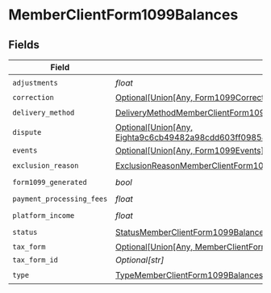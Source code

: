 # MemberClientForm1099Balances


## Fields

| Field                                                                                                                                                    | Type                                                                                                                                                     | Required                                                                                                                                                 | Description                                                                                                                                              |
| -------------------------------------------------------------------------------------------------------------------------------------------------------- | -------------------------------------------------------------------------------------------------------------------------------------------------------- | -------------------------------------------------------------------------------------------------------------------------------------------------------- | -------------------------------------------------------------------------------------------------------------------------------------------------------- |
| `adjustments`                                                                                                                                            | *float*                                                                                                                                                  | :heavy_check_mark:                                                                                                                                       | N/A                                                                                                                                                      |
| `correction`                                                                                                                                             | [Optional[Union[Any, Form1099Correction]]](../../models/shared/memberclientform1099balancescorrection.md)                                                | :heavy_minus_sign:                                                                                                                                       | N/A                                                                                                                                                      |
| `delivery_method`                                                                                                                                        | [DeliveryMethodMemberClientForm1099Balances](../../models/shared/deliverymethodmemberclientform1099balances.md)                                          | :heavy_check_mark:                                                                                                                                       | N/A                                                                                                                                                      |
| `dispute`                                                                                                                                                | [Optional[Union[Any, Eighta9c6cb49482a98cdd603ff09858cdc3e5ef6ad9807c876c4161d925a96694a5]]](../../models/shared/memberclientform1099balancesdispute.md) | :heavy_minus_sign:                                                                                                                                       | N/A                                                                                                                                                      |
| `events`                                                                                                                                                 | [Optional[Union[Any, Form1099Events]]](../../models/shared/memberclientform1099balancesevents.md)                                                        | :heavy_minus_sign:                                                                                                                                       | N/A                                                                                                                                                      |
| `exclusion_reason`                                                                                                                                       | [ExclusionReasonMemberClientForm1099Balances](../../models/shared/exclusionreasonmemberclientform1099balances.md)                                        | :heavy_check_mark:                                                                                                                                       | N/A                                                                                                                                                      |
| `form1099_generated`                                                                                                                                     | *bool*                                                                                                                                                   | :heavy_check_mark:                                                                                                                                       | N/A                                                                                                                                                      |
| `payment_processing_fees`                                                                                                                                | *float*                                                                                                                                                  | :heavy_check_mark:                                                                                                                                       | N/A                                                                                                                                                      |
| `platform_income`                                                                                                                                        | *float*                                                                                                                                                  | :heavy_check_mark:                                                                                                                                       | N/A                                                                                                                                                      |
| `status`                                                                                                                                                 | [StatusMemberClientForm1099Balances](../../models/shared/statusmemberclientform1099balances.md)                                                          | :heavy_check_mark:                                                                                                                                       | N/A                                                                                                                                                      |
| `tax_form`                                                                                                                                               | [Optional[Union[Any, MemberClientForm1099BalancesTaxForm2]]](../../models/shared/memberclientform1099balancestaxform.md)                                 | :heavy_minus_sign:                                                                                                                                       | N/A                                                                                                                                                      |
| `tax_form_id`                                                                                                                                            | *Optional[str]*                                                                                                                                          | :heavy_minus_sign:                                                                                                                                       | N/A                                                                                                                                                      |
| `type`                                                                                                                                                   | [TypeMemberClientForm1099Balances](../../models/shared/typememberclientform1099balances.md)                                                              | :heavy_check_mark:                                                                                                                                       | N/A                                                                                                                                                      |